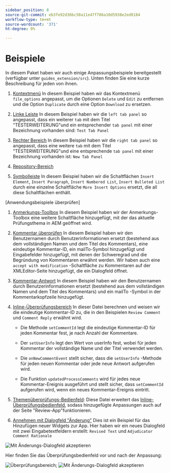 ```yaml
---
sidebar_position: 8
source-git-commit: eb3fe92d36bc58a11e47f786a10d5938e2ed0184
workflow-type: tm+mt
source-wordcount: '371'
ht-degree: 0%

---
```



# Beispiele

In diesem Paket haben wir auch einige Anpassungsbeispiele bereitgestellt (verfügbar unter `guides_extension/src`). Unten finden Sie eine kurze Beschreibung für jeden von ihnen.

1. [Kontextmenü](./../../src/file_options.ts)
In diesem Beispiel haben wir das Kontextmenü `file_options` angepasst, um die Optionen `Delete` und `Edit` zu entfernen und die Option `Duplicate` durch eine Option `Download` zu ersetzen.

2. [Linke Leiste](../../src/left_panel_container.ts)
In diesem Beispiel haben wir die `left tab panel` so angepasst, dass ein weiterer `tab` mit dem Titel &quot;TESTERWEITERUNG&quot;und ein entsprechender `tab panel` mit einer Bezeichnung vorhanden sind: `Test Tab Panel`

3. [Rechter Bereich](../../src/right_panel_container.ts)
In diesem Beispiel haben wir die `right tab panel` so angepasst, dass eine weitere `tab` mit dem Titel &quot;TESTERWEITERUNG&quot;und eine entsprechende `tab panel` mit einer Bezeichnung vorhanden ist: `New Tab Panel`

4. [Repository-Bereich](../../src/repository_panel.ts)

5. [Symbolleiste](../../src/toolbar.ts)
In diesem Beispiel haben wir die Schaltflächen `Insert Element`, `Insert Paragraph`, `Insert Numbered List`, `Insert Bulleted List` durch eine einzelne Schaltfläche `More Insert Options` ersetzt, die all diese Schaltflächen enthält.

[Anwendungsbeispiele überprüfen]

1. [Anmerkungs-Toolbox](../../src/review_app_examples/annotation_extension.ts)
In diesem Beispiel haben wir der Anmerkungs-Toolbox eine weitere Schaltfläche hinzugefügt, mit der das aktuelle Prüfungsthema in AEM geöffnet wird.

2. [Kommentar überprüfen](../../src/review_app_examples/review_comment.ts)
In diesem Beispiel haben wir den Benutzernamen durch Benutzerinformationen ersetzt (bestehend aus dem vollständigen Namen und dem Titel des Kommentars), eine eindeutige Kommentar-ID, ein mailTo-Symbol hinzugefügt und Eingabefelder hinzugefügt, mit denen der Schweregrad und die Begründung von Kommentaren erwähnt werden.
Wir haben auch eine `accept with modification` -Schaltfläche zu Kommentaren auf der XMLEditor-Seite hinzugefügt, die ein Dialogfeld öffnet.

3. [Kommentar-Antwort](../../src/review_app_examples/comment_reply.ts)
In diesem Beispiel haben wir den Benutzernamen durch Benutzerinformationen ersetzt (bestehend aus dem vollständigen Namen und dem Titel des Kommentars) und ein mailTo -Symbol in der Kommentarkopfzeile hinzugefügt.

4. [Inline-Überprüfungsbereich](../../src/review_app_examples/inline_review_panel.ts)
In dieser Datei berechnen und weisen wir die eindeutige Kommentar-ID zu, die in den Beispielen `Review Comment` und `Comment Reply` erwähnt wird.
   - Die Methode `setCommentId` legt die eindeutige Kommentar-ID für jeden Kommentar fest, je nach Anzahl der Kommentare.

   - Der `setUserInfo` legt den Wert von userInfo fest, wobei für jeden Kommentar der vollständige Name und der Titel verwendet werden.

   - Die `onNewCommentEvent` stellt sicher, dass die `setUserInfo` -Methode für jeden neuen Kommentar oder jede neue Antwort aufgerufen wird.

   - Die Funktion `updatedProcessComments` wird für jedes neue Kommentar-Ereignis ausgeführt und stellt sicher, dass `setCommentId` aufgerufen wird, wenn ein neues Kommentar-Ereignis eintritt.

5. [Themenüberprüfungs-Bedienfeld](../../src/review_app_examples/topic_reviews.ts): Diese Datei erweitert das [Inline-Überprüfungsbedienfeld](../../src/review_app_examples/inline_review_panel.ts), sodass hinzugefügte Anpassungen auch auf der Seite &quot;Review-App&quot;funktionieren.

6. [Annehmen mit Dialogfeld &quot;Änderung&quot;](../../src/review_app_examples/accept_with_modification_dialog.ts)
Dies ist ein Beispiel für das Hinzufügen neuer Widgets zur App. Hier haben wir ein neues Dialogfeld mit zwei Eingabetextfeldern erstellt: `Revised Text` und `Adjudicator Comment Rationale`

![Mit Änderungs-Dialogfeld akzeptieren](./imgs/accept_with_modification_dialogue.png)

Hier finden Sie das Überprüfungsbedienfeld vor und nach der Anpassung:

![Überprüfungsbereich;](./imgs/review_panel.png)
![Mit Änderungs-Dialogfeld akzeptieren](./imgs/customised_review_panel.png)
